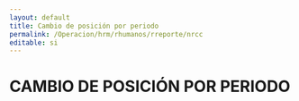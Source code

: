 ```yaml
---
layout: default
title: Cambio de posición por periodo
permalink: /Operacion/hrm/rhumanos/rreporte/nrcc
editable: si
---
```


# CAMBIO DE POSICIÓN POR PERIODO  
